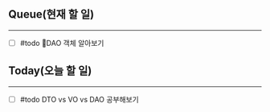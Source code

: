 ## Queue(현재 할 일)
---   
- [ ] #todo DAO 객체 알아보기


## Today(오늘 할 일)
---   
- [ ] #todo DTO vs VO vs DAO 공부해보기